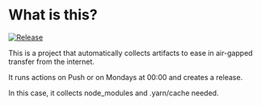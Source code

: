 # What is this?

[![Release](https://github.com/jacobsfederal/Collector-Node/actions/workflows/collect.yml/badge.svg?branch=main)](https://github.com/JacobsFederal/Collector-Node/actions/workflows/collect.yml)

This is a project that automatically collects artifacts to ease in air-gapped transfer from the internet.

It runs actions on Push or on Mondays at 00:00 and creates a release.

In this case, it collects node_modules and .yarn/cache needed.
